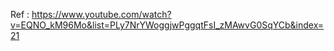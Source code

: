 Ref : https://www.youtube.com/watch?v=EQNO_kM96Mo&list=PLy7NrYWoggjwPggqtFsI_zMAwvG0SqYCb&index=21

